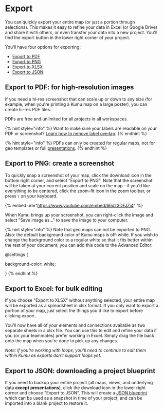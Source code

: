 # Export

You can quickly export your entire map (or just a portion through selections). This makes it easy to refine your data in Excel (or Google Drive) and share it with others, or even transfer your data into a new project. You'll find the export button in the lower right corner of your project.

You'll have four options for exporting:

* [Export to PDF](export.md#export-to-pdf-for-high-resolution-images)
* [Export to PNG](export.md#export-to-png-create-a-screenshot)
* [Export to XLSX](export.md#export-to-excel-for-bulk-editing)
* [Export to JSON](export.md#export-to-json-downloading-a-project-blueprint)

## Export to PDF: for high-resolution images

If you need a hi-res screenshot that can scale up or down to any size (for example, when you're printing a Kumu map on a large poster), you can create hi-res PDF files.

PDFs are free and unlimited for all projects in all workspaces.

{% hint style="info" %}
Want to make sure your labels are readable on your PDF or screenshot? [Learn how to remove label overlap](layouts/remove-overlap.md).
{% endhint %}

{% hint style="info" %}
PDFs can only be created for regular maps, not for geo templates or full [presentations](presentations.md).
{% endhint %}

## Export to PNG: create a screenshot

To quickly snap a screenshot of your map, click the download icon in the bottom right corner, and select "Export to PNG". Note that the screenshot will be taken at your current position and scale on the map—if you'd like everything to be centered, click the zoom-fit icon in the zoom toolbar, or press `\` on your keyboard.

{% embed url="https://www.youtube.com/embed/66dz3DFJZi4" %}

When Kumu brings up your screenshot, you can right-click the image and select "Save image as..." to save the image to your computer.

{% hint style="info" %}
Note that geo maps can not be exported to PNG. Also: the default background color of Kumu maps is off-white. If you wish to change the background color to a regular white so that it fits better within the rest of your document, you can add this code to the Advanced Editor:

@settings {

background-color: white;

}
{% endhint %}

## Export to Excel: for bulk editing

If you choose "Export to XLSX" without anything selected, your entire map will be exported as a spreadsheet in xlsx format. If you only want to export a portion of your map, just select the things you'd like to export before clicking export.

You'll now have all of your elements and connections available as two separate sheets in a xlsx file. You can use this to edit and refine your data if you (or your teammates) prefer working in Excel. Simply drag the file back onto the map when you're done to pick up any changes.

_Note: If you're working with loops, you'll need to continue to edit them within Kumu as exports don't support loops yet._

## Export to JSON: downloading a project blueprint

If you need to backup your entire project (all maps, views, and underlying data **except presentations**), click the download icon in the lower right corner and choose "Export to JSON". This will create a [JSON blueprint](import/blueprints.md) which can be used as a snapshot in time of your project, and can be imported into a blank project to restore it.
